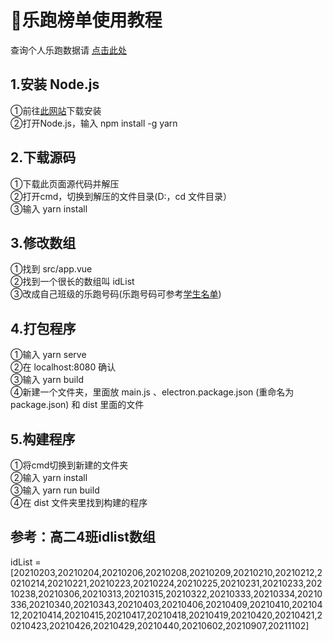 # 🚀乐跑榜单使用教程

查询个人乐跑数据请 [点击此处](https://jinhuaschool.smart-run.cn/h5/student/) 

## 1.安装 Node.js

①前往[此网站](https://nodejs.org/zh-cn/download/)下载安装  
②打开Node.js，输入 npm install -g yarn  

## 2.下载源码

①下载此页面源代码并解压  
②打开cmd，切换到解压的文件目录(D:，cd 文件目录）  
③输入 yarn install  
 
## 3.修改数组

①找到 src/app.vue  
②找到一个很长的数组叫 idList   
③改成自己班级的乐跑号码(乐跑号码可参考[学生名单](https://github.com/Tylerxz/Name))  

## 4.打包程序
①输入 yarn serve  
②在 localhost:8080 确认  
③输入 yarn build  
④新建一个文件夹，里面放 main.js 、electron.package.json (重命名为package.json) 和 dist 里面的文件  

## 5.构建程序
①将cmd切换到新建的文件夹  
②输入 yarn install  
③输入 yarn run build  
④在 dist 文件夹里找到构建的程序  

## 参考：高二4班idlist数组
idList = [20210203,20210204,20210206,20210208,20210209,20210210,20210212,20210214,20210221,20210223,20210224,20210225,20210231,20210233,20210238,20210306,20210313,20210315,20210322,20210333,20210334,20210336,20210340,20210343,20210403,20210406,20210409,20210410,20210412,20210414,20210415,20210417,20210418,20210419,20210420,20210421,20210423,20210426,20210429,20210440,20210602,20210907,20211102]
